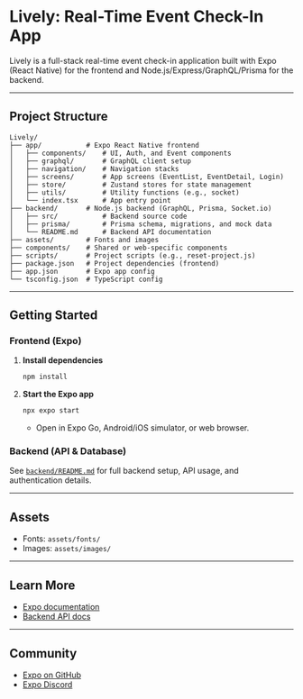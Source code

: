 # Lively: Real-Time Event Check-In App

Lively is a full-stack real-time event check-in application built with Expo (React Native) for the frontend and Node.js/Express/GraphQL/Prisma for the backend.

---

## Project Structure

```
Lively/
├── app/           # Expo React Native frontend
│   ├── components/    # UI, Auth, and Event components
│   ├── graphql/       # GraphQL client setup
│   ├── navigation/    # Navigation stacks
│   ├── screens/       # App screens (EventList, EventDetail, Login)
│   ├── store/         # Zustand stores for state management
│   ├── utils/         # Utility functions (e.g., socket)
│   └── index.tsx      # App entry point
├── backend/       # Node.js backend (GraphQL, Prisma, Socket.io)
│   ├── src/           # Backend source code
│   ├── prisma/        # Prisma schema, migrations, and mock data
│   └── README.md      # Backend API documentation
├── assets/        # Fonts and images
├── components/    # Shared or web-specific components
├── scripts/       # Project scripts (e.g., reset-project.js)
├── package.json   # Project dependencies (frontend)
├── app.json       # Expo app config
└── tsconfig.json  # TypeScript config
```

---

## Getting Started

### Frontend (Expo)

1. **Install dependencies**
   ```bash
   npm install
   ```
2. **Start the Expo app**
   ```bash
   npx expo start
   ```
   - Open in Expo Go, Android/iOS simulator, or web browser.

### Backend (API & Database)

See [`backend/README.md`](backend/README.md) for full backend setup, API usage, and authentication details.

---

## Assets
- Fonts: `assets/fonts/`
- Images: `assets/images/`

---

## Learn More
- [Expo documentation](https://docs.expo.dev/)
- [Backend API docs](backend/README.md)

---

## Community
- [Expo on GitHub](https://github.com/expo/expo)
- [Expo Discord](https://chat.expo.dev)
